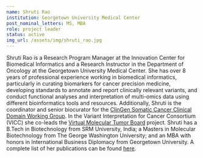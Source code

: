 ```yaml
---
name: Shruti Rao
institution: Georgetown University Medical Center
post_nominal_letters: MS, MBA
role: project leader
status: active
img_url: /assets/img/shruti_rao.jpg
---
```

Shruti Rao is a Research Program Manager at the Innovation Center for Biomedical Informatics and a Research Instructor in the Department of Oncology at the Georgetown University Medical Center. She has over 8 years of professional experience working in biomedical informatics, particularly in curating biomarkers for cancer precision medicine, developing standards to annotate and report clinically relevant variants, and conduct functional analyses and interpretation of multi-omics data using different bioinformatics tools and resources. Additionally, Shruti is the coordinator and senior biocurator for the [ClinGen Somatic Cancer Clinical Domain Working Group](https://clinicalgenome.org/working-groups/somatic/). In the Variant Interpretation for Cancer Consortium (VICC) she co-leads the [Virtual Molecular Tumor Board](/projects/vmtb/) project. Shruti has a B.Tech in Biotechnology from SRM University, India; a Masters in Molecular Biotechnology from The George Washington University; and an MBA with honors in International Business Diplomacy from Georgetown University. A complete list of her publications can be found [here](https://scholar.google.com/citations?hl=en&user=C1LDZeYAAAAJ&view_op=list_works&sortby=pubdate).